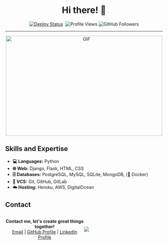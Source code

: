 <h1 align="center">Hi there! 👋</h1>
<p align="center">
  <a href="https://github.com/createuz?tab=repositories" target="_blank" rel="noopener noreferrer"><img src="https://github.com/justinmahar/react-social-media-embed/workflows/Deploy/badge.svg" alt="Deploy Status" /></a>&nbsp;
  <img src="https://komarev.com/ghpvc/?username=createuz" alt="Profile Views">
  <img src="https://img.shields.io/github/followers/createuz?label=follow&style=social" alt="GitHub Followers">
</p>
<hr>

<p align="center">
<img src="https://github.com/abhisheknaiidu/abhisheknaiidu/blob/master/code.gif?raw=true" alt="GIF" width="500" height="320" />
</p>

## Skills and Expertise

- **💻 Languages:** Python
- **🌐 Web:** Django, Flask, HTML, CSS
- **🗄️ Databases:** PostgreSQL, MySQL, SQLite, MongoDB, (🐳 Docker)
- **📇 VCS:** Git, GitHub, GitLab
- **☁️ Hosting:** Heroku, AWS, DigitalOcean

## Contact

<div style="display: flex; flex-direction: row; justify-content: center; align-items: center;">
    <div style="flex: 1;">
        <p align="center">
            <strong>Contact me, let's create great things together!</strong><br>
            <a href="mailto:tmcoderr@gmail.com">Email</a> |
            <a href="https://github.com/createuz">GitHub Profile</a> |
            <a href="https://www.linkedin.com/in/shohjahon-rajabov-8758b9272/">LinkedIn Profile</a>
        </p>
    </div>
    <div style="flex: 1;">
        <img src="https://github-readme-stats-eight-theta.vercel.app/api?username=createuz&show_icons=true&include_all_commits=true&count_private=true&bg_color=333399,333399,333399,000000&title_color=fff&text_color=fff&icon_color=fff" style="max-width: 100%;" />
    </div>
</div>
